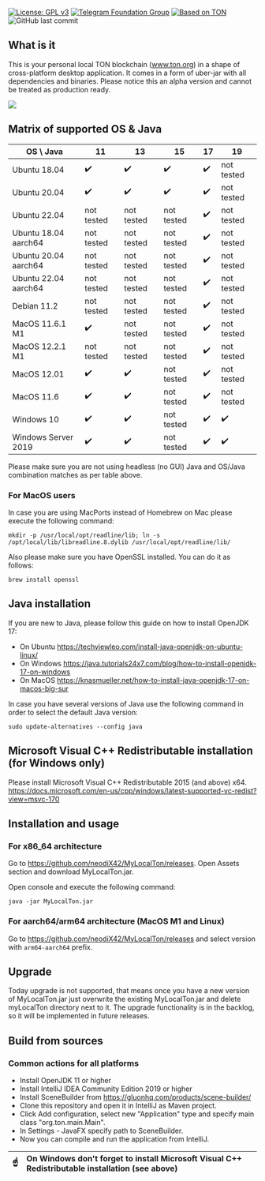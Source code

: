 [![License: GPL v3](https://img.shields.io/badge/License-GPLv3-blue.svg)](https://www.gnu.org/licenses/gpl-3.0)
[![Telegram Foundation Group][telegram-foundation-badge]][telegram-foundation-url]
[![Based on TON][ton-svg]][ton]
![GitHub last commit](https://img.shields.io/github/last-commit/neodiX42/myLocalTon)

[telegram-foundation-url]: https://t.me/tonblockchain

[telegram-foundation-badge]: https://img.shields.io/badge/-TON%20Foundation-2CA5E0?style=flat&logo=telegram&logoColor=white

[ton-svg]: https://img.shields.io/badge/Based%20on-TON-blue

[ton]: https://ton.org

## What is it

This is your personal local TON blockchain (www.ton.org) in a shape of cross-platform desktop application. It comes in a
form of uber-jar with all dependencies and binaries. Please notice this an
alpha version and cannot be treated as production ready.

<img src='./screens/MyLocalTon-demo.gif'>

## Matrix of supported OS & Java

| OS \ Java            | 11  | 13  | 15  | 17  | 19 |
|----------------------|---|---|---|---|---|
| Ubuntu 18.04         | :heavy_check_mark:   | :heavy_check_mark:   | :heavy_check_mark:   | :heavy_check_mark:  | not tested |
| Ubuntu 20.04         | :heavy_check_mark:   | :heavy_check_mark:   | :heavy_check_mark:   | :heavy_check_mark:    | not tested |
| Ubuntu 22.04         | not tested   | not tested   | not tested   | :heavy_check_mark:    | not tested |
| Ubuntu 18.04 aarch64 | not tested   | not tested   | not tested   | :heavy_check_mark:    | not tested |
| Ubuntu 20.04 aarch64 | not tested   | not tested   | not tested   | :heavy_check_mark:    | not tested |
| Ubuntu 22.04 aarch64 | not tested   | not tested   | not tested   | :heavy_check_mark:    | not tested |
| Debian 11.2          | not tested   | not tested   | not tested   | :heavy_check_mark:    | not tested |
| MacOS 11.6.1 M1      | :heavy_check_mark:   | not tested   |  not tested | :heavy_check_mark:    | not tested |
| MacOS 12.2.1 M1      | not tested   | not tested   |  not tested | :heavy_check_mark:    | not tested |
| MacOS 12.01          | :heavy_check_mark:   | :heavy_check_mark:   |  not tested | :heavy_check_mark:    | not tested |
| MacOS 11.6           | :heavy_check_mark:   | :heavy_check_mark:   |  not tested | :heavy_check_mark:    | not tested |
| Windows 10           | :heavy_check_mark:   | :heavy_check_mark:   |  not tested | :heavy_check_mark:   | :heavy_check_mark: |
| Windows Server 2019  | :heavy_check_mark:   | :heavy_check_mark:   | not tested  | :heavy_check_mark:    | :heavy_check_mark: |

Please make sure you are not using headless (no GUI) Java and OS/Java combination matches as per table above.

### For MacOS users

In case you are using MacPorts instead of Homebrew on Mac please execute the following command:

`mkdir -p /usr/local/opt/readline/lib; ln -s /opt/local/lib/libreadline.8.dylib /usr/local/opt/readline/lib/`

Also please make sure you have OpenSSL installed. You can do it as follows:

`brew install openssl`

## Java installation

If you are new to Java, please follow this guide on how to install OpenJDK 17:

- On Ubuntu
  https://techviewleo.com/install-java-openjdk-on-ubuntu-linux/
- On Windows
  https://java.tutorials24x7.com/blog/how-to-install-openjdk-17-on-windows
- On MacOS
  https://knasmueller.net/how-to-install-java-openjdk-17-on-macos-big-sur

In case you have several versions of Java use the following command in order to select the default Java version:

`sudo update-alternatives --config java`

## Microsoft Visual C++ Redistributable installation (for Windows only)

Please install Microsoft Visual C++ Redistributable 2015 (and above) x64.
https://docs.microsoft.com/en-us/cpp/windows/latest-supported-vc-redist?view=msvc-170

## Installation and usage

### For x86_64 architecture

Go to https://github.com/neodiX42/MyLocalTon/releases. Open Assets section and download MyLocalTon.jar.

Open console and execute the following command:

`java -jar MyLocalTon.jar`

### For aarch64/arm64 architecture (MacOS M1 and Linux)

Go to https://github.com/neodiX42/MyLocalTon/releases and select version with `arm64-aarch64` prefix.

## Upgrade

Today upgrade is not supported, that means once you have a new version of MyLocalTon.jar just overwrite the existing
MyLocalTon.jar and delete myLocalTon directory next to it. The upgrade
functionality is in the backlog, so it will be implemented in future releases.

## Build from sources

### Common actions for all platforms

* Install OpenJDK 11 or higher
* Install IntelliJ IDEA Community Edition 2019 or higher
* Install SceneBuilder from https://gluonhq.com/products/scene-builder/
* Clone this repository and open it in IntelliJ as Maven project.
* Click Add configuration, select new "Application" type and specify main class "org.ton.main.Main".
* In Settings - JavaFX specify path to SceneBuilder.
* Now you can compile and run the application from IntelliJ.

| :point_up:    | On Windows don't forget to install Microsoft Visual C++ Redistributable installation (see above) |
|---------------|:------------------------|